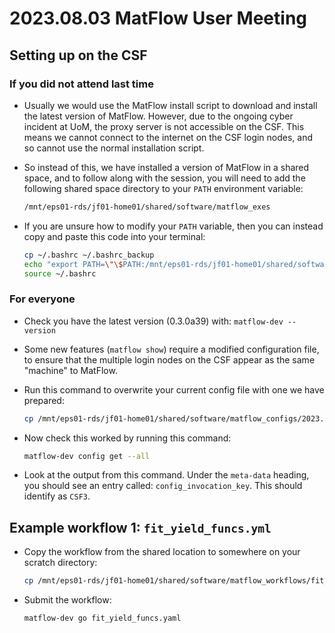 # 2023.08.03 MatFlow User Meeting

## Setting up on the CSF

### If you did not attend last time

* Usually we would use the MatFlow install script to download and install the latest version of MatFlow. However, due to the ongoing cyber incident at UoM, the proxy server is not accessible on the CSF. This means we cannot connect to the internet on the CSF login nodes, and so cannot use the normal installation script.
* So instead of this, we have installed a version of MatFlow in a shared space, and to follow along with the session, you will need to add the following shared space directory to your `PATH` environment variable:

  ```bash
  /mnt/eps01-rds/jf01-home01/shared/software/matflow_exes
  ```

* If you are unsure how to modify your `PATH` variable, then you can instead copy and paste this code into your terminal:

  ```bash
  cp ~/.bashrc ~/.bashrc_backup
  echo "export PATH=\"\$PATH:/mnt/eps01-rds/jf01-home01/shared/software/matflow_exes\"" >>~/.bashrc
  source ~/.bashrc
  ```

### For everyone

* Check you have the latest version (0.3.0a39) with: `matflow-dev --version`
* Some new features (`matflow show`) require a modified configuration file, to ensure that the multiple login nodes on the CSF appear as the same "machine" to MatFlow.
* Run this command to overwrite your current config file with one we have prepared:

  ```bash
  cp /mnt/eps01-rds/jf01-home01/shared/software/matflow_configs/2023.07.20_config.yml ~/.matflow-new/config.yml
  ```
* Now check this worked by running this command:

  ```bash
  matflow-dev config get --all
  ```

* Look at the output from this command. Under the `meta-data` heading, you should see an entry called: `config_invocation_key`. This should identify as `CSF3`.

## Example workflow 1: `fit_yield_funcs.yml`

* Copy the workflow from the shared location to somewhere on your scratch directory:

  ```bash
  cp /mnt/eps01-rds/jf01-home01/shared/software/matflow_workflows/fit_yield_funcs.yaml ~/scratch
  ```

* Submit the workflow:

  ```bash
  matflow-dev go fit_yield_funcs.yaml
  ```
